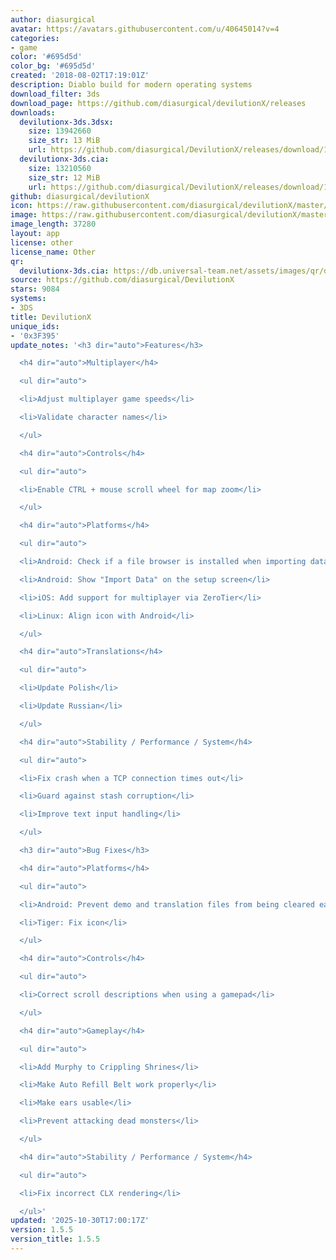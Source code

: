 ```yaml
---
author: diasurgical
avatar: https://avatars.githubusercontent.com/u/40645014?v=4
categories:
- game
color: '#695d5d'
color_bg: '#695d5d'
created: '2018-08-02T17:19:01Z'
description: Diablo build for modern operating systems
download_filter: 3ds
download_page: https://github.com/diasurgical/devilutionX/releases
downloads:
  devilutionx-3ds.3dsx:
    size: 13942660
    size_str: 13 MiB
    url: https://github.com/diasurgical/DevilutionX/releases/download/1.5.5/devilutionx-3ds.3dsx
  devilutionx-3ds.cia:
    size: 13210560
    size_str: 12 MiB
    url: https://github.com/diasurgical/DevilutionX/releases/download/1.5.5/devilutionx-3ds.cia
github: diasurgical/devilutionX
icon: https://raw.githubusercontent.com/diasurgical/devilutionX/master/Packaging/ctr/icon.png
image: https://raw.githubusercontent.com/diasurgical/devilutionX/master/Packaging/ctr/banner.png
image_length: 37280
layout: app
license: other
license_name: Other
qr:
  devilutionx-3ds.cia: https://db.universal-team.net/assets/images/qr/devilutionx-3ds-cia.png
source: https://github.com/diasurgical/DevilutionX
stars: 9084
systems:
- 3DS
title: DevilutionX
unique_ids:
- '0x3F395'
update_notes: '<h3 dir="auto">Features</h3>

  <h4 dir="auto">Multiplayer</h4>

  <ul dir="auto">

  <li>Adjust multiplayer game speeds</li>

  <li>Validate character names</li>

  </ul>

  <h4 dir="auto">Controls</h4>

  <ul dir="auto">

  <li>Enable CTRL + mouse scroll wheel for map zoom</li>

  </ul>

  <h4 dir="auto">Platforms</h4>

  <ul dir="auto">

  <li>Android: Check if a file browser is installed when importing data</li>

  <li>Android: Show "Import Data" on the setup screen</li>

  <li>iOS: Add support for multiplayer via ZeroTier</li>

  <li>Linux: Align icon with Android</li>

  </ul>

  <h4 dir="auto">Translations</h4>

  <ul dir="auto">

  <li>Update Polish</li>

  <li>Update Russian</li>

  </ul>

  <h4 dir="auto">Stability / Performance / System</h4>

  <ul dir="auto">

  <li>Fix crash when a TCP connection times out</li>

  <li>Guard against stash corruption</li>

  <li>Improve text input handling</li>

  </ul>

  <h3 dir="auto">Bug Fixes</h3>

  <h4 dir="auto">Platforms</h4>

  <ul dir="auto">

  <li>Android: Prevent demo and translation files from being cleared each week</li>

  <li>Tiger: Fix icon</li>

  </ul>

  <h4 dir="auto">Controls</h4>

  <ul dir="auto">

  <li>Correct scroll descriptions when using a gamepad</li>

  </ul>

  <h4 dir="auto">Gameplay</h4>

  <ul dir="auto">

  <li>Add Murphy to Crippling Shrines</li>

  <li>Make Auto Refill Belt work properly</li>

  <li>Make ears usable</li>

  <li>Prevent attacking dead monsters</li>

  </ul>

  <h4 dir="auto">Stability / Performance / System</h4>

  <ul dir="auto">

  <li>Fix incorrect CLX rendering</li>

  </ul>'
updated: '2025-10-30T17:00:17Z'
version: 1.5.5
version_title: 1.5.5
---
```

